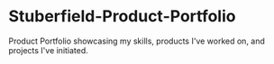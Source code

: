 # Stuberfield-Product-Portfolio
Product Portfolio showcasing my skills, products I've worked on, and projects I've initiated. 
